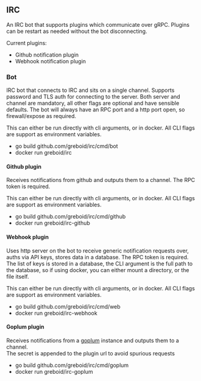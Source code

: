 ## IRC

An IRC bot that supports plugins which communicate over gRPC.  Plugins can be restart as needed without the
bot disconnecting.

Current plugins:
 - Github notification plugin
 - Webhook notification plugin
 
### Bot

IRC bot that connects to IRC and sits on a single channel.  Supports password and TLS auth for connecting to the server.
Both server and channel are mandatory, all other flags are optional and have sensible defaults.  The bot will always 
have an RPC port and a http port open, so firewall/expose as required.

This can either be run directly with cli arguments, or in docker.  All CLI flags are support as environment variables.

 - go build github.com/greboid/irc/cmd/bot
 - docker run greboid/irc

#### Github plugin

Receives notifications from github and outputs them to a channel.  The RPC token is required.

This can either be run directly with cli arguments, or in docker.  All CLI flags are support as environment variables.

 - go build github.com/greboid/irc/cmd/github
 - docker run greboid/irc-github

#### Webhook plugin

Uses http server on the bot to receive generic notification requests over, auths via API keys, stores data in a 
database.  The RPC token is required.  The list of keys is stored in a database, the CLI argument is the full path to
the database, so if using docker, you can either mount a directory, or the file itself.

This can either be run directly with cli arguments, or in docker.  All CLI flags are support as environment variables.

 - go build github.com/greboid/irc/cmd/web
 - docker run greboid/irc-webhook
 
#### Goplum plugin

Receives notifications from a [goplum](https://github.com/csmith/goplum) instance and outputs them to a channel.  
The secret is appended to the plugin url to avoid spurious requests

 - go build github.com/greboid/irc/cmd/goplum
 - docker run greboid/irc-goplum